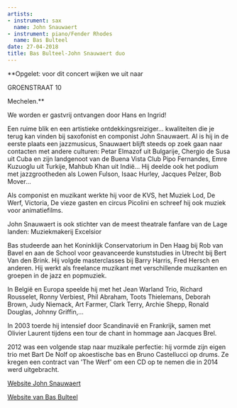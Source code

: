 ```yaml
---
artists:
- instrument: sax
  name: John Snauwaert
- instrument: piano/Fender Rhodes
  name: Bas Bulteel
date: 27-04-2018
title: Bas Bulteel-John Snauwaert duo
---
```

**Opgelet: voor dit concert wijken we uit naar 

GROENSTRAAT 10 

Mechelen.** 

We worden er gastvrij ontvangen door Hans en Ingrid! 

Een ruime blik en een artistieke ontdekkingsreiziger… kwaliteiten die je terug kan vinden bij saxofonist 
en componist John Snauwaert. Al is hij in de eerste plaats een jazzmusicus, Snauwaert blijft steeds op 
zoek gaan naar contacten met andere culturen: Petar Elmazof uit Bulgarije, Chergio de Susa uit Cuba en 
zijn landgenoot van de Buena Vista Club Pipo Fernandes, Emre Kuzuoglu uit Turkije, Mahbub Khan uit Indië… 
Hij deelde ook het podium met jazzgrootheden als Lowen Fulson, Isaac Hurley, Jacques Pelzer, Bob Mover… 

Als componist en muzikant werkte hij voor de KVS, het Muziek Lod, De Werf, Victoria, De vieze gasten en circus 
Picolini en schreef hij ook muziek voor animatiefilms. 

John Snauwaert is ook stichter van de meest theatrale fanfare van de Lage landen: Muziekmakerij Excelsior

Bas studeerde aan het Koninklijk Conservatorium in Den Haag bij Rob van Bavel en aan de School voor geavanceerde 
kunststudies in Utrecht bij Bert Van den Brink. Hij volgde masterclasses bij Barry Harris, Fred Hersch en anderen. 
Hij werkt als freelance muzikant met verschillende muzikanten en groepen in de jazz en popmuziek. 

In België en Europa speelde hij met het Jean Warland Trio, Richard Rousselet, Ronny Verbiest, Phil Abraham, Toots 
Thielemans, Deborah Brown, Judy Niemack, Art Farmer, Clark Terry, Archie Shepp, Ronald Douglas, Johnny Griffin,... 

In 2003 toerde hij intensief door Scandinavië en Frankrijk, samen met Olivier Laurent tijdens een tour de chant 
in hommage aan Jacques Brel. 

2012 was een volgende stap naar muzikale perfectie: hij vormde zijn eigen trio met Bart De Nolf op akoestische 
bas en Bruno Castellucci op drums. Ze kregen een contract van 'The Werf' om een ​​CD op te nemen die in 2014 werd uitgebracht.

[Website John Snauwaert](http://www.johnsnauwaert.be/) 

[Website van Bas Bulteel](http://www.basbulteel.be/)